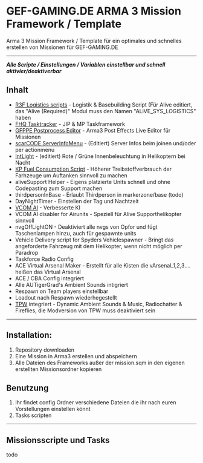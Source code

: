 # GEF-GAMING.DE ARMA 3 Mission Framework / Template

Arma 3 Mission Framework / Template für ein optimales und schnelles erstellen von Missionen für GEF-GAMING.DE


___
___Alle Scripte / Einstellungen / Variablen einstellbar und schnell aktivier/deaktiverbar___


## Inhalt

- [R3F Logistics scripts](https://forums.bistudio.com/forums/topic/170033-r3f-logistics/) - Logistik & Basebuilding Script (Für Alive editiert, das "Alive (Required)" Modul muss den Namen "ALiVE_SYS_LOGISTICS" haben
- [FHQ Tasktracker](https://forums.bistudio.com/forums/topic/142763-fhq-tasktracker/) - JIP & MP Taskframework
- [GFPPE Postprocess Editor](https://forums.bistudio.com/forums/topic/176057-gf-post-process-effect-editor/) - Arma3 Post Effects Live Editor für Missionen
- [scarCODE ServerInfoMenu](https://github.com/IT07/ArmA3_exile_ServerInfoMenu) - (Editiert) Server Infos beim joinen und/oder per actionmenu
- [IntLight](http://www.armaholic.com/page.php?id=25598) - (editiert) Rote / Grüne Innenbeleuchtung in Helikoptern bei Nacht
- [KP Fuel Consumption Script](https://forums.bistudio.com/forums/topic/201953-kp-fuel-consumption-script/) - Höherer Treibstoffverbrauch der Farhzeuge um Auftanken sinnvoll zu machen
- aliveSupport Helper - Eigens platzierte Units schnell und ohne Codepasting zum Support machen
- thirdpersonInBase - Erlaubt Thirdperson in markerzone/base (todo)
- DayNightTimer - Einstellen der Tag und Nachtzeit
- [VCOM AI](https://forums.bistudio.com/forums/topic/166374-vcom-ai-v20-ai-overhaul/) - Verbesserte KI
- VCOM AI disabler for Airunits - Speziell für Alive Supporthelikopter sinnvoll
- nvgOffLightON - Deaktiviert alle nvgs von Opfor und fügt Taschenlampen hinzu, auch für gespawnte units
- Vehicle Delivery script for Spyders Vehiclespawner - Bringt das angeforderte Fahrzeug mit dem Helikopter, wenn nicht möglich per Paradrop
- Taskforce Radio Config
- ACE Virtual Arsenal Maker - Erstellt für alle Kisten die vArsenal_1,2,3.... heißen das Virtual Arsenal
- ACE / CBA Config integriert
- Alle AUTigerGrad's Ambient Sounds intigriert
- Respawn on Team players einstellbar
- Loadout nach Respawn wiederhegestellt
- [TPW](https://forums.bistudio.com/forums/topic/154944-tpw-mods-v20170619-enhanced-realism-and-immersion-for-arma-3-sp/) integriert - Dynamic Ambient Sounds & Music, Radiochatter & Fireflies, die Modversion von TPW muss deaktiviert sein



___

## Installation:
1. Repository downloaden
2. Eine Mission in Arma3 erstellen und abspeichern
3. Alle Dateien des Frameworks außer der mission.sqm in den eigenen erstellten Missionsordner kopieren




## Benutzung
1. Ihr findet config Ordner verschiedene Dateien die ihr nach euren Vorstellungen einstellen könnt
2. Tasks scripten


___

## Missionsscripte und Tasks

todo
